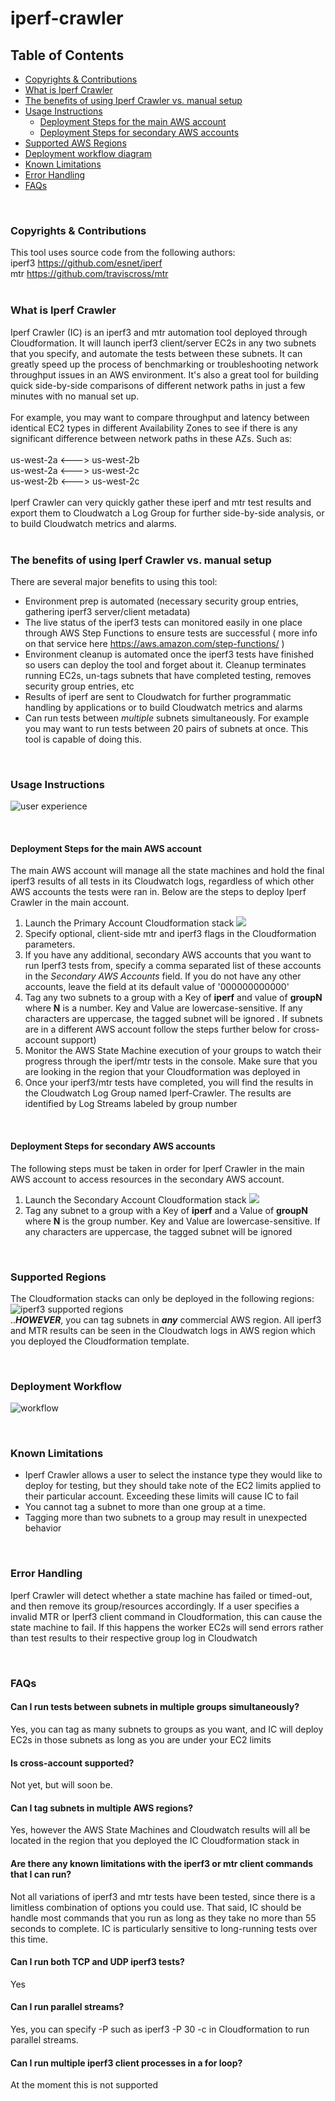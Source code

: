 # iperf-crawler

## Table of Contents
- [Copyrights & Contributions](#copy)
- [What is Iperf Crawler](#what)
- [The benefits of using Iperf Crawler vs. manual setup](#benefits)
- [Usage Instructions](#usage)
  + [Deployment Steps for the main AWS account](#primary)
  + [Deployment Steps for secondary AWS accounts](#secondary)
- [Supported AWS Regions](#supported)
- [Deployment workflow diagram](#workflow)
- [Known Limitations](#limits)
- [Error Handling](#errors)
- [FAQs](#faqs)

<br/>
<a name="copy"></a>

### Copyrights & Contributions

This tool uses source code from the following authors:<br/>
iperf3 https://github.com/esnet/iperf<br/>
mtr https://github.com/traviscross/mtr<br/>
<br/>
<a name="what"></a>

### What is Iperf Crawler

Iperf Crawler (IC) is an iperf3 and mtr automation tool deployed through Cloudformation. It will launch iperf3 client/server EC2s in any two subnets that you specify, and automate the tests between these subnets. It can greatly speed up the process of benchmarking or troubleshooting network throughput issues in an AWS environment. It's also a great tool for building quick side-by-side comparisons of different network paths in just a few minutes with no manual set up.<br/>
<br/>
For example, you may want to compare throughput and latency between identical EC2 types in different Availability Zones to see if there is any significant difference between network paths in these AZs. Such as:<br/>
<br/>
us-west-2a <---> us-west-2b<br/>
us-west-2a <---> us-west-2c<br/>
us-west-2b <---> us-west-2c<br/>
<br/>
Iperf Crawler can very quickly gather these iperf and mtr test results and export them to Cloudwatch a Log Group for further side-by-side analysis, or to build Cloudwatch metrics and alarms.<br/>
<br/>
<a name="benefits"></a>

### The benefits of using Iperf Crawler vs. manual setup

There are several major benefits to using this tool:
- Environment prep is automated (necessary security group entries, gathering iperf3 server/client metadata)
- The live status of the iperf3 tests can monitored easily in one place through AWS Step Functions to ensure tests are successful ( more info on that service here https://aws.amazon.com/step-functions/ )
- Environment cleanup is automated once the iperf3 tests have finished so users can deploy the tool and forget about it. Cleanup terminates running EC2s, un-tags subnets that have completed testing, removes security group entries, etc
- Results of iperf are sent to Cloudwatch for further programmatic handling by applications or to build Cloudwatch metrics and alarms
- Can run tests between _multiple_ subnets simultaneously. For example you may want to run tests between 20 pairs of subnets at once. This tool is capable of doing this.
<br/>
<a name="usage"></a>

### Usage Instructions

![user experience](https://s3.amazonaws.com/secure-options/UserExperience.PNG)

<br/>
<a name="primary"></a>

#### Deployment Steps for the main AWS account 

The main AWS account will manage all the state machines and hold the final iperf3 results of all tests in its Cloudwatch logs, regardless of which other AWS accounts the tests were ran in. Below are the steps to deploy Iperf Crawler in the main account.
<br/>
1. Launch the Primary Account Cloudformation stack <a href="https://console.aws.amazon.com/cloudformation/home?region=us-east-1#/stacks/new?stackName=IperfCrawler&templateURL=https://s3.amazonaws.com/secure-options/primary_account.yml"><img src="https://s3.amazonaws.com/cloudformation-examples/cloudformation-launch-stack.png"/></a>
2. Specify optional, client-side mtr and iperf3 flags in the Cloudformation parameters.
3. If you have any additional, secondary AWS accounts that you want to run Iperf3 tests from, specify a comma separated list of these accounts in the *Secondary AWS Accounts* field. If you do not have any other accounts, leave the field at its default value of '000000000000'
4. Tag any two subnets to a group with a Key of **iperf** and value of **groupN** where **N** is a number. Key and Value are lowercase-sensitive. If any characters are uppercase, the tagged subnet will be ignored . If subnets are in a different AWS account follow the steps further below for cross-account support)
5. Monitor the AWS State Machine execution of your groups to watch their progress through the iperf/mtr tests in the console.  Make sure that you are looking in the region that your Cloudformation was deployed in
6. Once your iperf3/mtr tests have completed, you will find the results in the Cloudwatch Log Group named Iperf-Crawler. The results are identified by Log Streams labeled by group number

<br/>
<a name="secondary"></a>

#### Deployment Steps for secondary AWS accounts

The following steps must be taken in order for Iperf Crawler in the main AWS account to access resources in the secondary AWS account.
1. Launch the Secondary Account Cloudformation stack <a href="https://console.aws.amazon.com/cloudformation/home?region=us-east-1#/stacks/new?stackName=IperfCrawler&templateURL=https://s3.amazonaws.com/secure-options/secondary_account.yml"><img src="https://s3.amazonaws.com/cloudformation-examples/cloudformation-launch-stack.png"/></a>
2. Tag any subnet to a group with a Key of **iperf** and a Value of **groupN** where **N** is the group number. Key and Value are lowercase-sensitive. If any characters are uppercase, the tagged subnet will be ignored
 	
</br>
<a name="supported"></a>

### Supported Regions

The Cloudformation stacks can only be deployed in the following regions:
![iperf3 supported regions](https://s3.amazonaws.com/secure-options/SupportedRegions.png)
<br/>
..*__HOWEVER__*, you can tag subnets in *__any__* commercial AWS region. All iperf3 and MTR results can be seen in the Cloudwatch logs in AWS region which you deployed the Cloudformation template.

</br>
<a name="workflow"></a>

### Deployment Workflow

![workflow](https://s3.amazonaws.com/secure-options/IperfCrawler.PNG)

</br>
<a name="limits"></a>

### Known Limitations ###

- Iperf Crawler allows a user to select the instance type they would like to deploy for testing, but they should take note of the EC2 limits applied to their particular account. Exceeding these limits will cause IC to fail
- You cannot tag a subnet to more than one group at a time.
- Tagging more than two subnets to a group may result in unexpected behavior

</br>
<a name="errors"></a>

###  Error Handling

Iperf Crawler will detect whether a state machine has failed or timed-out, and then remove its group/resources accordingly. If a user specifies a invalid MTR or Iperf3 client command in Cloudformation, this can cause the state machine to fail. If this happens the worker EC2s will send errors rather than test results to their respective group log in Cloudwatch

</br>
<a name="faqs"></a>

### FAQs

<a name="questionone"></a>

#### Can I run tests between subnets in multiple groups simultaneously?
Yes, you can tag as many subnets to groups as you want, and IC will deploy EC2s in those subnets as long as you are under your EC2 limits
</br>
<a name="questiontwo"></a>

#### Is cross-account supported?
Not yet, but will soon be.
</br>
<a name="questionthree"></a>

#### Can I tag subnets in multiple AWS regions?
Yes, however the AWS State Machines and Cloudwatch results will all be located in the region that you deployed the IC Cloudformation stack in
</br>
<a name="questionfour"></a>

#### Are there any known limitations with the iperf3 or mtr client commands that I can run?
Not all variations of iperf3 and mtr tests have been tested, since there is a limitless combination of options you could use. That said, IC should be handle most commands that you run as long as they take no more than 55 seconds to complete. IC is particularly sensitive to long-running tests over this time.
</br>
<a name="questionfive"></a>

#### Can I run both TCP and UDP iperf3 tests?
Yes
</br>
<a name="questionsix"></a>

#### Can I run parallel streams?
Yes, you can specify -P such as iperf3 -P 30 -c in Cloudformation to run parallel streams.
</br>
<a name="questionseven"></a>

#### Can I run multiple iperf3 client processes in a for loop?
At the moment this is not supported

